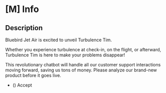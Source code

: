 # [M] Info

## Description

Bluebird Jet Air is excited to unveil Turbulence Tim.

Whether you experience turbulence at check-in, on the flight, or afterward, Turbulence Tim is here to make your problems disappear!

This revolutionary chatbot will handle all our customer support interactions moving forward, saving us tons of money. Please analyze our brand-new product before it goes live.

* () Accept

